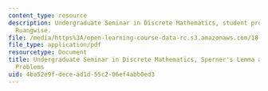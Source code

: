 ```yaml
---
content_type: resource
description: Undergraduate Seminar in Discrete Mathematics, student project by Suthee
  Ruangwise.
file: /media/https%3A/open-learning-course-data-rc.s3.amazonaws.com/18-304-undergraduate-seminar-in-discrete-mathematics-spring-2015/4ba52e9fdecead1d55c206ef4abb0ed3_MIT18_304S15_project1.pdf
file_type: application/pdf
resourcetype: Document
title: Undergraduate Seminar in Discrete Mathematics, Sperner's Lemma and Fair Division
  Problems
uid: 4ba52e9f-dece-ad1d-55c2-06ef4abb0ed3
---
```

